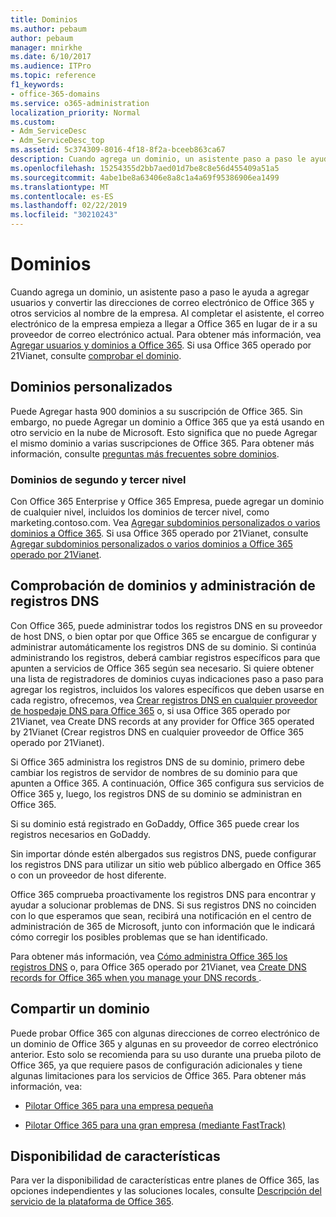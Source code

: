 ```yaml
---
title: Dominios
ms.author: pebaum
author: pebaum
manager: mnirkhe
ms.date: 6/10/2017
ms.audience: ITPro
ms.topic: reference
f1_keywords:
- office-365-domains
ms.service: o365-administration
localization_priority: Normal
ms.custom:
- Adm_ServiceDesc
- Adm_ServiceDesc_top
ms.assetid: 5c374309-8016-4f18-8f2a-bceeb863ca67
description: Cuando agrega un dominio, un asistente paso a paso le ayuda a agregar usuarios y convertir las direcciones de correo electrónico de Office 365 y otros servicios al nombre de la empresa. Al completar el asistente, el correo electrónico de la empresa empieza a llegar a Office 365 en lugar de ir a su proveedor de correo electrónico actual. Para obtener más información, vea Agregar usuarios y dominios a Office 365. Si usa Office 365 operado por 21Vianet, consulte comprobar el dominio.
ms.openlocfilehash: 15254355d2bb7aed01d7be8c8e56d455409a51a5
ms.sourcegitcommit: 4abe1be8a63406e8a8c1a4a69f95386906ea1499
ms.translationtype: MT
ms.contentlocale: es-ES
ms.lasthandoff: 02/22/2019
ms.locfileid: "30210243"
---
```

# <a name="domains"></a>Dominios

Cuando agrega un dominio, un asistente paso a paso le ayuda a agregar usuarios y convertir las direcciones de correo electrónico de Office 365 y otros servicios al nombre de la empresa. Al completar el asistente, el correo electrónico de la empresa empieza a llegar a Office 365 en lugar de ir a su proveedor de correo electrónico actual. Para obtener más información, vea [Agregar usuarios y dominios a Office 365](https://support.office.com/article/6383f56d-3d09-4dcb-9b41-b5f5a5efd611). Si usa Office 365 operado por 21Vianet, consulte [comprobar el dominio](http://go.microsoft.com/fwlink/?LinkID=733344&amp;clcid=0x409).
  
## <a name="custom-domains"></a>Dominios personalizados
<a name="BKMK_CustomDomains"> </a>

Puede Agregar hasta 900 dominios a su suscripción de Office 365. Sin embargo, no puede Agregar un dominio a Office 365 que ya está usando en otro servicio en la nube de Microsoft. Esto significa que no puede Agregar el mismo dominio a varias suscripciones de Office 365. Para obtener más información, consulte [preguntas más frecuentes sobre dominios](https://support.office.com/en-us/article/Domains-FAQ-1272bad0-4bd4-4796-8005-67d6fb3afc5a).
  
### <a name="second-and-third-level-domains"></a>Dominios de segundo y tercer nivel
<a name="BKMK_SecondAndThirdLevelDomains"> </a>

Con Office 365 Enterprise y Office 365 Empresa, puede agregar un dominio de cualquier nivel, incluidos los dominios de tercer nivel, como marketing.contoso.com. Vea [Agregar subdominios personalizados o varios dominios a Office 365](http://go.microsoft.com/fwlink/?LinkID=733345&amp;clcid=0x409). Si usa Office 365 operado por 21Vianet, consulte [Agregar subdominios personalizados o varios dominios a Office 365 operado por 21Vianet](http://go.microsoft.com/fwlink/?LinkID=733346&amp;clcid=0x409).
  
## <a name="domain-verification-and-managing-dns-records"></a>Comprobación de dominios y administración de registros DNS
<a name="BKMK_ManagingDNSRecords"> </a>

Con Office 365, puede administrar todos los registros DNS en su proveedor de host DNS, o bien optar por que Office 365 se encargue de configurar y administrar automáticamente los registros DNS de su dominio. Si continúa administrando los registros, deberá cambiar registros específicos para que apunten a servicios de Office 365 según sea necesario. Si quiere obtener una lista de registradores de dominios cuyas indicaciones paso a paso para agregar los registros, incluidos los valores específicos que deben usarse en cada registro, ofrecemos, vea [Crear registros DNS en cualquier proveedor de hospedaje DNS para Office 365](https://go.microsoft.com/fwlink/p/?LinkID=270173) o, si usa Office 365 operado por 21Vianet, vea Create DNS records at any provider for Office 365 operated by 21Vianet (Crear registros DNS en cualquier proveedor de Office 365 operado por 21Vianet). 
  
Si Office 365 administra los registros DNS de su dominio, primero debe cambiar los registros de servidor de nombres de su dominio para que apunten a Office 365. A continuación, Office 365 configura sus servicios de Office 365 y, luego, los registros DNS de su dominio se administran en Office 365.
  
Si su dominio está registrado en GoDaddy, Office 365 puede crear los registros necesarios en GoDaddy. 
  
Sin importar dónde estén albergados sus registros DNS, puede configurar los registros DNS para utilizar un sitio web público albergado en Office 365 o con un proveedor de host diferente. 
  
Office 365 comprueba proactivamente los registros DNS para encontrar y ayudar a solucionar problemas de DNS. Si sus registros DNS no coinciden con lo que esperamos que sean, recibirá una notificación en el centro de administración de 365 de Microsoft, junto con información que le indicará cómo corregir los posibles problemas que se han identificado.
  
Para obtener más información, vea [Cómo administra Office 365 los registros DNS](https://go.microsoft.com/fwlink/p/?LinkID=270144) o, para Office 365 operado por 21Vianet, vea [Create DNS records for Office 365 when you manage your DNS records ](http://go.microsoft.com/fwlink/?LinkID=817326&amp;clcid=0x409).
  
## <a name="sharing-a-domain"></a>Compartir un dominio
<a name="BKMK_ManagingDNSRecords"> </a>

Puede probar Office 365 con algunas direcciones de correo electrónico de un dominio de Office 365 y algunas en su proveedor de correo electrónico anterior. Esto solo se recomienda para su uso durante una prueba piloto de Office 365, ya que requiere pasos de configuración adicionales y tiene algunas limitaciones para los servicios de Office 365. Para obtener más información, vea:
  
- [Pilotar Office 365 para una empresa pequeña](https://support.office.com/article/39cee536-6a03-40cf-b9c1-f301bb6001d7)
    
- [Pilotar Office 365 para una gran empresa (mediante FastTrack)](https://fasttrack.office.com/onboard)
    
## <a name="feature-availability"></a>Disponibilidad de características
<a name="BKMK_ManagingDNSRecords"> </a>

Para ver la disponibilidad de características entre planes de Office 365, las opciones independientes y las soluciones locales, consulte [Descripción del servicio de la plataforma de Office 365](https://technet.microsoft.com/en-us/library/office-365-platform-service-description.aspx).
  

